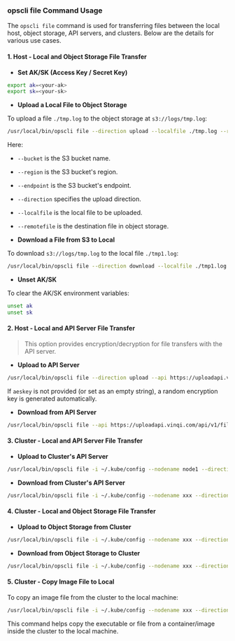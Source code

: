 ### opscli file Command Usage

The `opscli file` command is used for transferring files between the local host, object storage, API servers, and clusters. Below are the details for various use cases.

#### 1. **Host - Local and Object Storage File Transfer**

- **Set AK/SK (Access Key / Secret Key)**

```bash
export ak=<your-ak>
export sk=<your-sk>
```

- **Upload a Local File to Object Storage**

To upload a file `./tmp.log` to the object storage at `s3://logs/tmp.log`:

```bash
/usr/local/bin/opscli file --direction upload --localfile ./tmp.log --remotefile s3://logs/tmp.log --bucket obs-test
```

Here:

- `--bucket` is the S3 bucket name.
- `--region` is the S3 bucket's region.
- `--endpoint` is the S3 bucket's endpoint.
- `--direction` specifies the upload direction.
- `--localfile` is the local file to be uploaded.
- `--remotefile` is the destination file in object storage.

- **Download a File from S3 to Local**

To download `s3://logs/tmp.log` to the local file `./tmp1.log`:

```bash
/usr/local/bin/opscli file --direction download --localfile ./tmp1.log --remotefile s3://logs/tmp.log --bucket obs-test
```

- **Unset AK/SK**

To clear the AK/SK environment variables:

```bash
unset ak
unset sk
```

#### 2. **Host - Local and API Server File Transfer**

> This option provides encryption/decryption for file transfers with the API server.

- **Upload to API Server**

```bash
/usr/local/bin/opscli file --direction upload --api https://uploadapi.vinqi.com/api/v1/files --aeskey "" --localfile ./tmp.log
```

If `aeskey` is not provided (or set as an empty string), a random encryption key is generated automatically.

- **Download from API Server**

```bash
/usr/local/bin/opscli file --api https://uploadapi.vinqi.com/api/v1/files --aeskey xxx --direction download --remotefile https://download_url_link.com.aes
```

#### 3. **Cluster - Local and API Server File Transfer**

- **Upload to Cluster's API Server**

```bash
/usr/local/bin/opscli file -i ~/.kube/config --nodename node1 --direction upload --api https://uploadapi.vinqi.com/api/v1/files --aeskey "" --localfile /root/tmp.log --runtimeimage shaowenchen/ops-cli
```

- **Download from Cluster's API Server**

```bash
/usr/local/bin/opscli file -i ~/.kube/config --nodename xxx --direction download --api https://uploadapi.vinqi.com/api/v1/files --aeskey xxx --localfile /root/tmp1.log --remotefile https://uploadapi.vinqi.com/uploadbases/cdn0/raw/1721621949-tmp.log.aes --runtimeimage shaowenchen/ops-cli
```

#### 4. **Cluster - Local and Object Storage File Transfer**

- **Upload to Object Storage from Cluster**

```bash
/usr/local/bin/opscli file -i ~/.kube/config --nodename xxx --direction upload --ak xxx --sk xxx --region beijing --endpoint ks3-cn-beijing.ksyun.com --bucket multimodal --localfile /root/tmp.log --remotefile s3://logs/tmp.log --runtimeimage shaowenchen/ops-cli
```

- **Download from Object Storage to Cluster**

```bash
/usr/local/bin/opscli file -i ~/.kube/config --nodename xxx --direction download --ak xxx --sk xxx --region beijing --endpoint ks3-cn-beijing.ksyun.com --bucket multimodal --localfile /root/tmp2.log --remotefile s3://logs/tmp.log --runtimeimage shaowenchen/ops-cli
```

#### 5. **Cluster - Copy Image File to Local**

To copy an image file from the cluster to the local machine:

```bash
/usr/local/bin/opscli file -i ~/.kube/config --nodename xxx --direction download --localfile /root/opscli-copy --remotefile shaowenchen/ops-cli:latest:///usr/local/bin/opscli
```

This command helps copy the executable or file from a container/image inside the cluster to the local machine.
